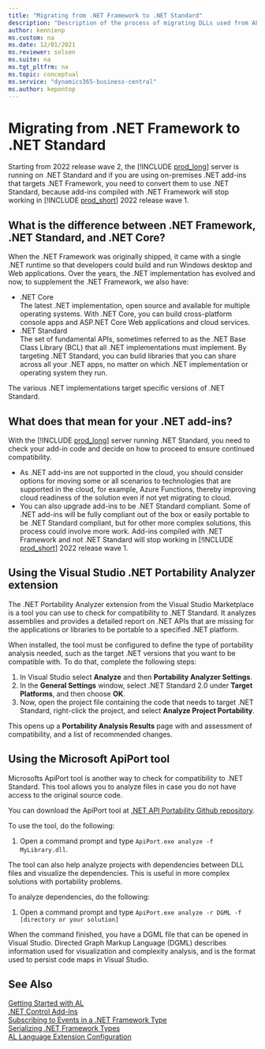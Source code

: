 ```yaml
---
title: "Migrating from .NET Framework to .NET Standard"
description: "Description of the process of migrating DLLs used from AL from .NET Framework to .NET Standard"
author: kennienp
ms.custom: na
ms.date: 12/01/2021
ms.reviewer: solsen
ms.suite: na
ms.tgt_pltfrm: na
ms.topic: conceptual
ms.service: "dynamics365-business-central"
ms.author: kepontop
---
```


# Migrating from .NET Framework to .NET Standard

Starting from 2022 release wave 2, the [!INCLUDE [prod_long](../includes/prod_long.md)] server is running on .NET Standard and if you are using on-premises .NET add-ins that targets .NET Framework, you need to convert them to use .NET Standard, because add-ins compiled with .NET Framework will stop working in [!INCLUDE [prod_short](../includes/prod_short.md)] 2022 release wave 1.

## What is the difference between .NET Framework, .NET Standard, and .NET Core?

When the .NET Framework was originally shipped, it came with a single .NET runtime so that developers could build and run Windows desktop and Web applications. Over the years, the .NET implementation has evolved and now, to supplement the .NET Framework, we also have:

- .NET Core  
The latest .NET implementation, open source and available for multiple operating systems. With .NET Core, you can build cross-platform console apps and ASP.NET Core Web applications and cloud services.
- .NET Standard  
The set of fundamental APIs, sometimes referred to as the .NET Base Class Library (BCL) that all .NET implementations must implement. By targeting .NET Standard, you can build libraries that you can share across all your .NET apps, no matter on which .NET implementation or operating system they run.

The various .NET implementations target specific versions of .NET Standard. 

## What does that mean for your .NET add-ins?

With the [!INCLUDE [prod_long](../includes/prod_long.md)] server running .NET Standard, you need to check your add-in code and decide on how to proceed to ensure continued compatibility.

- As .NET add-ins are not supported in the cloud, you should consider options for moving some or all scenarios to technologies that are supported in the cloud, for example, Azure Functions, thereby improving cloud readiness of the solution even if not yet migrating to cloud.
- You can also upgrade add-ins to be .NET Standard compliant. Some of .NET add-ins will be fully compliant out of the box or easily portable to be .NET Standard compliant, but for other more complex solutions, this process could involve more work. Add-ins compiled with .NET Framework and not .NET Standard will stop working in [!INCLUDE [prod_short](../includes/prod_short.md)] 2022 release wave 1.


## Using the Visual Studio .NET Portability Analyzer extension

The .NET Portability Analyzer extension from the Visual Studio Marketplace is a tool you can use to check for compatibility to .NET Standard. It analyzes assemblies and provides a detailed report on .NET APIs that are missing for the applications or libraries to be portable to a specified .NET platform.

When installed, the tool must be configured to define the type of portability analysis needed, such as the target .NET versions that you want to be compatible with. To do that, complete the following steps:

1. In Visual Studio select **Analyze** and then **Portability Analyzer Settings**.
1. In the **General Settings** window, select .NET Standard 2.0 under **Target Platforms**, and then choose **OK**.
1. Now, open the project file containing the code that needs to target .NET Standard, right-click the project, and select **Analyze Project Portability**.  

This opens up a **Portability Analysis Results** page with and assessment of compatibility, and a list of recommended changes. 

## Using the Microsoft ApiPort tool

Microsofts ApiPort tool is another way to check for compatibility to .NET Standard. This tool allows you to analyze  files in case you do not have access to the original source code. 

You can download the ApiPort tool at [.NET API Portability Github repository](https://github.com/Microsoft/dotnet-apiport).

To use the tool, do the following:

1. Open a command prompt and type `ApiPort.exe analyze -f MyLibrary.dll`.

The tool can also help analyze projects with dependencies between DLL files and visualize the dependencies. This is useful in more complex solutions with portability problems.

To analyze dependencies, do the following:

1. Open a command prompt and type `ApiPort.exe analyze -r DGML -f [directory or your solution]`

When the command finished, you have a DGML file that can be opened in Visual Studio. Directed Graph Markup Language (DGML) describes information used for visualization and complexity analysis, and is the format used to persist code maps in Visual Studio.

## See Also

[Getting Started with AL](devenv-get-started.md)  
[.NET Control Add-Ins](devenv-dotnet-controladdins.md)  
[Subscribing to Events in a .NET Framework Type](devenv-dotnet-subscribe-to-events.md)  
[Serializing .NET Framework Types](devenv-dotnet-serializing-dotnetframework-types.md)  
[AL Language Extension Configuration](devenv-al-extension-configuration.md)  
